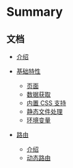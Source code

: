 <!--
 * @Author: Elton Zheng
 * @Date: 2020-08-01 09:30:36
 * @LastEditTime: 2020-08-09 22:25:22
 * @LastEditors: Please set LastEditors
 * @Description: In User Settings Edit
 * @FilePath: /react-hooks/SUMMARY.md
-->

# Summary

## 文档

- [介绍](README.md)
- [基础特性](content/ch01.md)

  - [页面](content/ch01.md)
  - [数据获取](content/ch02.md)
  - [内置 CSS 支持](content/ch03.md)
  - [静态文件处理](content/ch04.md)
  - [环境变量](content/ch05.md)

- [路由](content/ch06.md)

  - [介绍](content/ch06.md)
  - [动态路由](content/ch07.md)
